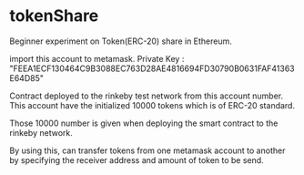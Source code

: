 # tokenShare
Beginner experiment on Token(ERC-20) share in Ethereum.

import this account to metamask.
Private Key :  "FEEA1ECF130464C9B3088EC763D28AE4816694FD30790B0631FAF41363E64D85"

Contract deployed to the rinkeby test network from this account number.
This account have the initialized 10000 tokens which is of ERC-20 standard.

Those 10000 number is given when deploying the smart contract to the rinkeby network.

By using this, can transfer tokens from one metamask account to another by specifying the receiver address and amount of token to be send.
